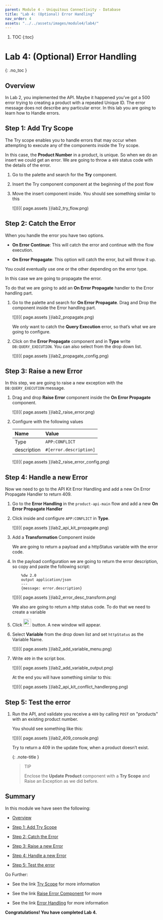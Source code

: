 ```yaml
---
parent: Module 4 - Uniquitous Connectivity - Database
title: "Lab 4: (Optional) Error Handling"
nav_order: 4
assets: "../../assets/images/module4/lab4/"
---
```

1. TOC
{:toc}

# Lab 4: (Optional) Error Handling
{: .no_toc }

## Overview

In Lab 2, you implemented the API. Maybe it happened you’ve got a 500 error trying to creating a product with a repeated Unique ID. The error message does not describe any particular error. In this lab you are going to learn how to Handle errors.

## Step 1: Add Try Scope
The Try scope enables you to handle errors that may occur when attempting to execute any of the components inside the Try scope.

In this case, the **Product Number** in a product, is unique. So when we do an insert we could get an error. We are going to throw a `409` status code with the details of the error.

1. Go to the palette and search for the **Try** component.

2. Insert the Try component component at the beginning of the post flow

3. Move the insert component inside. You should see something similar to this

    ![]({{ page.assets }}lab2_try_flow.png)

## Step 2: Catch the Error
When you handle the error you have two options.

- **On Error Continue**: This will catch the error and continue with the flow execution.

- **On Error Propagate**: This option will catch the error, but will throw it up.

You could eventually use one or the other depending on the error type.

In this case we are going to propagate the error.

To do that we are going to add an **On Error Propagate** handler to the Error handling part.

1. Go to the palette and search for **On Error Propagate**. Drag and Drop the component inside the Error handling part.

    ![]({{ page.assets }}lab2_propagate.png)

    We only want to catch the **Query Execution** error, so that’s what we are going to configure.

2. Click on the **Error Propagate** component and in **Type** write `DB:QUERY_EXECUTION`. You can also select from the drop down list.

    ![]({{ page.assets }}lab2_propagate_config.png)

## Step 3: Raise a new Error
In this step, we are going to raise a new exception with the `DB:QUERY_EXECUTION` message.

1. Drag and drop **Raise Error** component inside the **On Error Propagate** component.

    ![]({{ page.assets }}lab2_raise_error.png)

2. Configure with the following values

    | Name	      | Value                  |
    |:------------|:-----------------------|
    | Type        | `APP:CONFLICT`         |
    | description | `#[error.description]` |

    ![]({{ page.assets }}lab2_raise_error_config.png)

## Step 4: Handle a new Error
Now we need to go to the API Kit Error Handling and add a new On Error Propagate Handler to return 409.

1. Go to the **Error Handling** in the `product-api-main` flow and add a new **On Error Propagate Handler**

2. Click inside and configure `APP:CONFLICT` in **Type**.

    ![]({{ page.assets }}lab2_api_kit_propagate.png)

3. Add a **Transformation** Component inside

    We are going to return a payload and a httpStatus variable with the error code.

4. In the payload configuration we are going to return the error description, so copy and paste the following script:

    ```
        %dw 2.0
        output application/json
        ---
        {message: error.description}
    ```

    ![]({{ page.assets }}lab2_error_desc_transform.png)

    We also are going to return a http status code. To do that we need to create a variable

5. Click <img src="{{ page.assets }}lab2_add_target.png" width="25px"> button. A new window will appear.

6. Select **Variable** from the drop down list and set `httpStatus` as the Variable Name.

    ![]({{ page.assets }}lab2_add_variable_menu.png)

7. Write `409` in the script box.

    ![]({{ page.assets }}lab2_add_variable_output.png)

    At the end you will have something similar to this:

    ![]({{ page.assets }}lab2_api_kit_conflict_handlerpng.png)

## Step 5: Test the error
1. Run the API, and validate you receive a `409` by calling `POST` on "products" with an existing product number.

    You should see something like this:  

    ![]({{ page.assets }}lab2_409_console.png)

    Try to return a 409 in the update flow, when a product doesn’t exist.

    {: .note-title }
    > TIP
    >
    > Enclose the **Update Product** component with a **Try Scope** and Raise an Exception as we did before.

## Summary

In this module we have seen the following:

- [Overview](#overview)

- [Step 1: Add Try Scope](#step-1-add-try-scope)

- [Step 2: Catch the Error](#step-2-catch-the-error)

- [Step 3: Raise a new Error](#step-3-raise-a-new-error)

- [Step 4: Handle a new Error](#step-4-handle-a-new-error)

- [Step 5: Test the error](#step-5-test-the-error)

Go Further:

- See the link [Try Scope](https://docs.mulesoft.com/mule-runtime/latest/try-scope-concept) for more information

- See the link [Raise Error Component](https://docs.mulesoft.com/mule-runtime/latest/raise-error-component-reference) for more

- See the link [Error Handling](https://docs.mulesoft.com/mule-runtime/latest/error-handling) for more information

**Congratulations! You have completed Lab 4.**
